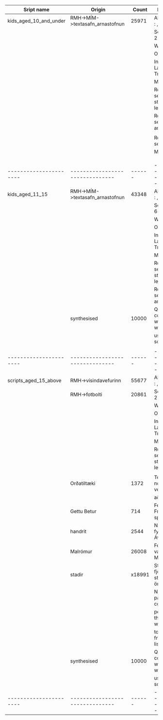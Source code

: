 |Sript name            |Origin                         |Count |Discription-H2                                  |
|----------------------|-------------------------------|------|------------------------------------------------|
|kids_aged_10_and_under|RMH->MÍM->textasafn_arnastofnun|25971 |Allowed symbals: : , ! ? -                      |
|                      |					           |      |Sentence length: 2-5                            |
|                      |			                   |      |Word max: 8                                     |
|                      |                               |      |Only BIN: True                                  |
|                      |                               |      |Inappropriate Language filter: True             |
|                      |                               |      |Manual edit:                                    |
|                      |                               |      |Removed sentences that start with a small letter|
|                      |                               |      |Removed sentenced that are all caps             |
|                      |                               |      |                                                |
|                      |                               |      |Removed the sentences: 	                       |
|                      |                               |      |Mígur yfir hana.                                |
|                      |                               |      |                                                |
|                      |                               |      |                                                |
|                      |                               |      |                                                |
|----------------------|-------------------------------|------|------------------------------------------------|
|kids_aged_11_15       |RMH->MÍM->textasafn_arnastofnun|43348 |Allowed symbals: : , ! ? -                      |
|                      |					           |      |Sentence length: 6-10                           |
|                      |			                   |      |Word max: 1                                     |
|                      |                               |      |Only BIN: True                                  |
|                      |                               |      |Inappropriate Language filter: True             |
|                      |                               |      |Manual edit:                                    |
|                      |                               |      |Removed sentences that start with a small letter|
|                      |                               |      |Removed sentenced that are all caps             |
|                      |synthesised                    |10000 |Question and commands that where created with   |
|                      |                               |      |using a Python scripts.                         |
|                      |                               |      |                                                |
|----------------------|-------------------------------|------|------------------------------------------------|
|scripts_aged_15_above |RMH->vísindavefurinn           |55677 |Allowed symbals: : , ! ? -                      |
|                      |RMH->fotbolti                  |20861 |Sentence length: 2-15                           |
|                      |                               |      |Word max: 35                                    |
|                      |                               |      |Only BIN: True                                  |
|                      |                               |      |Inappropriate Language filter: True             |
|                      |                               |      |Manual edit:                                    |
|                      |                               |      |Removed sentences that start with a small letter|
|                      |                               |      |                                                |
|                      |Orðatiltæki                    |1372  |Tekið saman af nokkrum opnum vefheimildum       |
|                      |                               |      |aðallega ms.is                                  |
|                      |Gettu Betur                    |714   |Fengið frá Ingileif Friðriks spurnigarhöfundi   |
|                      |handrit                        |2544  |Nokkur handrit fyrir leikrit m.a. Ávaxtakrafn   |
|                      |Malrómur                       |26008 |Fengið frá Atla, var notað við Málrómssöfunina? |
|                      |stadir		                   |x18991|Strengir með fjórum staðarheitum eða örnefnum   |
|                      |                               |      |Note: After geting passionate comments from 	   |
|					   |							   |	  |people reading the "stadar heiti" we decided    |
|					   |				               |	  |to remove them from the reading list.           |
|                      |synthesised                    |10000 |Question and commands that where created with   |
|                      |                               |      |using a Python scripts.                         |
|----------------------|-------------------------------|------|------------------------------------------------|
